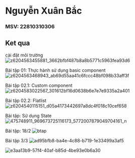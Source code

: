 # Nguyễn Xuân Bắc
### MSV: 22810310306
## Ket qua

cài đặt môi trường
![z6204563455881_3662bfbf487b8a8b5771c5963fea93d6](https://github.com/user-attachments/assets/444dbb3a-f392-41cd-ac61-dd57721afab0)

Bài tập 01: Thực hành sử dụng basic component
![z6204563468943_ab69d55aa41c6fccc48bf098b33aff3f](https://github.com/user-attachments/assets/e905a27a-3291-447c-8b01-62c227017017)

Bài tập 02.1: Custom component
![z6204583022567_301612bf16d0638b6e7e7e9335a2a401](https://github.com/user-attachments/assets/f1053c38-6f86-41de-aa91-9757ba2d1a4e)

Bài tập 02.2: Flatlist
![z6204540115151_d05a4173442697a8dc4f018c10cef658](https://github.com/user-attachments/assets/b8540ee6-e1c5-49a8-909c-c7a77384e049)


Bài tập: Sử dụng State
![475748911_969673725116173_5772007879049704161_n](https://github.com/user-attachments/assets/7b9f213c-8181-47e2-92ec-1ebf44fef0be)


Bài tập: 18/2
![btap](https://github.com/user-attachments/assets/63e124c2-a448-4881-9d30-f744875d8233)


Bài tập 3/3
![ad95bfb8-ba4e-4c88-b719-1e33499a3af5](https://github.com/user-attachments/assets/7aa7a720-09d2-4f71-8ca2-813c50f65a8a)

![e3aa13b9-57f4-40af-b85d-4be93e0b6a30](https://github.com/user-attachments/assets/7c7c5ead-5aed-4ded-8afd-093087f2b39b)






